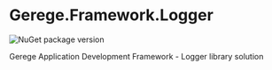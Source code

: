 # Gerege.Framework.Logger

![NuGet package version](https://img.shields.io/nuget/vpre/Gerege.Framework.Logger.svg) 

Gerege Application Development Framework - Logger library solution
